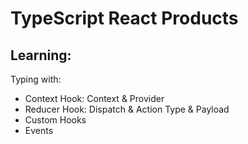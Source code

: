 # TypeScript React Products

## Learning:

Typing with:
- Context Hook: Context & Provider
- Reducer Hook: Dispatch & Action Type & Payload
- Custom Hooks
- Events
